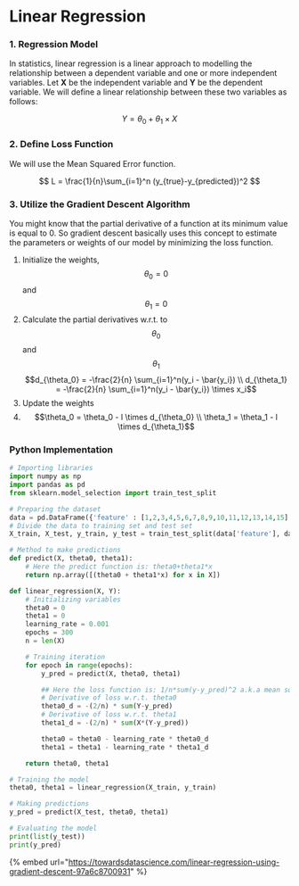 # Linear Regression

### 1. Regression Model

In statistics, linear regression is a linear approach to modelling the relationship between a dependent variable and one or more independent variables. Let **X** be the independent variable and **Y** be the dependent variable. We will define a linear relationship between these two variables as follows:

$$
Y = \theta_0+\theta_1\times X
$$

### 2. Define Loss Function

We will use the Mean Squared Error function.

$$
L = \frac{1}{n}\sum_{i=1}^n (y_{true}-y_{predicted})^2
$$

### 3. Utilize the Gradient Descent Algorithm

You might know that the partial derivative of a function at its minimum value is equal to 0. So gradient descent basically uses this concept to estimate the parameters or weights of our model by minimizing the loss function.

1. Initialize the weights, $$\theta_0 = 0$$and $$\theta_1 =0$$ 
2. Calculate the partial derivatives w.r.t. to $$\theta_0$$and $$\theta_1$$  $$d_{\theta_0} = -\frac{2}{n} \sum_{i=1}^n(y_i - \bar{y_i}) \\   d_{\theta_1} = -\frac{2}{n} \sum_{i=1}^n(y_i - \bar{y_i}) \times x_i$$ 
3. Update the weights
4. $$\theta_0 = \theta_0 - l \times d_{\theta_0}  \\ \theta_1 = \theta_1 - l \times d_{\theta_1}$$ 

### Python Implementation

```python
# Importing libraries
import numpy as np
import pandas as pd
from sklearn.model_selection import train_test_split

# Preparing the dataset
data = pd.DataFrame({'feature' : [1,2,3,4,5,6,7,8,9,10,11,12,13,14,15], 'label' : [2,4,6,8,10,12,14,16,18,20,22,24,26,28,30]})
# Divide the data to training set and test set
X_train, X_test, y_train, y_test = train_test_split(data['feature'], data['label'], test_size=0.30)

# Method to make predictions
def predict(X, theta0, theta1):
    # Here the predict function is: theta0+theta1*x
    return np.array([(theta0 + theta1*x) for x in X])

def linear_regression(X, Y):
    # Initializing variables
    theta0 = 0
    theta1 = 0
    learning_rate = 0.001
    epochs = 300
    n = len(X)

    # Training iteration
    for epoch in range(epochs):
        y_pred = predict(X, theta0, theta1)

        ## Here the loss function is: 1/n*sum(y-y_pred)^2 a.k.a mean squared error (mse)
        # Derivative of loss w.r.t. theta0
        theta0_d = -(2/n) * sum(Y-y_pred)
        # Derivative of loss w.r.t. theta1
        theta1_d = -(2/n) * sum(X*(Y-y_pred))

        theta0 = theta0 - learning_rate * theta0_d
        theta1 = theta1 - learning_rate * theta1_d   

    return theta0, theta1

# Training the model
theta0, theta1 = linear_regression(X_train, y_train)   

# Making predictions
y_pred = predict(X_test, theta0, theta1)

# Evaluating the model
print(list(y_test))
print(y_pred)
```

{% embed url="https://towardsdatascience.com/linear-regression-using-gradient-descent-97a6c8700931" %}



